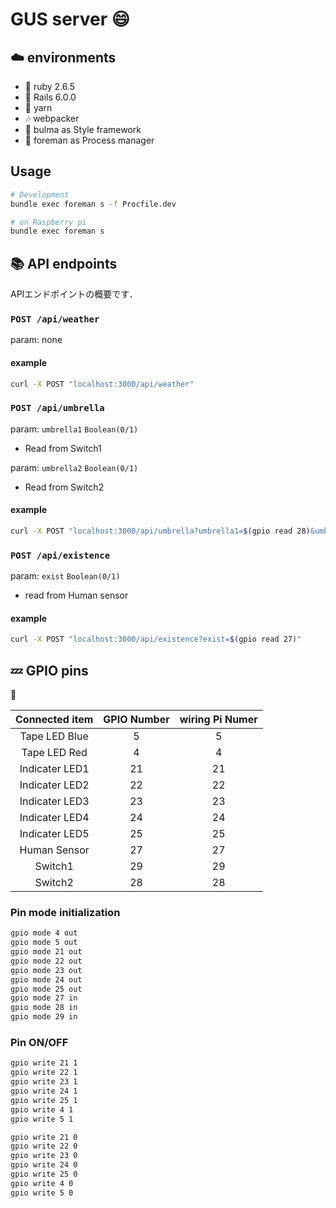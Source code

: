 # GUS server :smile:

## :cloud: environments

- :sushi: ruby 2.6.5
- :train: Rails 6.0.0
- :musical_note: yarn
- :notes: webpacker
- :art: bulma as Style framework
- :dizzy: foreman as Process manager

## Usage

```sh
# Development
bundle exec foreman s -f Procfile.dev

# on Raspberry pi
bundle exec foreman s
```

## :books: API endpoints

APIエンドポイントの概要です．

### `POST /api/weather`

param: none

#### example

```sh
curl -X POST "localhost:3000/api/weather"
```

### `POST /api/umbrella`

param: `umbrella1` `Boolean(0/1)`
- Read from Switch1

param: `umbrella2` `Boolean(0/1)`
- Read from Switch2

#### example

```sh
curl -X POST "localhost:3000/api/umbrella?umbrella1=$(gpio read 28)&umbrella2=$(gpio read 29)"
```

### `POST /api/existence`

param: `exist` `Boolean(0/1)`
- read from Human sensor

#### example

```sh
curl -X POST "localhost:3000/api/existence?exist=$(gpio read 27)"
```


## :zzz: GPIO pins

:construction:

| Connected item | GPIO Number | wiring Pi Numer |
|:--------------:|:-----------:|:---------------:|
| Tape LED Blue  |  5          |  5              |
| Tape LED Red   |  4          |  4              |
| Indicater LED1 | 21          | 21              |
| Indicater LED2 | 22          | 22              |
| Indicater LED3 | 23          | 23              |
| Indicater LED4 | 24          | 24              |
| Indicater LED5 | 25          | 25              |
| Human Sensor   | 27          | 27              |
| Switch1        | 29          | 29              |
| Switch2        | 28          | 28              |

### Pin mode initialization

```sh
gpio mode 4 out
gpio mode 5 out
gpio mode 21 out
gpio mode 22 out
gpio mode 23 out
gpio mode 24 out
gpio mode 25 out
gpio mode 27 in
gpio mode 28 in
gpio mode 29 in
```

### Pin ON/OFF

```sh
gpio write 21 1
gpio write 22 1
gpio write 23 1
gpio write 24 1
gpio write 25 1
gpio write 4 1
gpio write 5 1
```

```sh
gpio write 21 0
gpio write 22 0
gpio write 23 0
gpio write 24 0
gpio write 25 0
gpio write 4 0
gpio write 5 0
```

